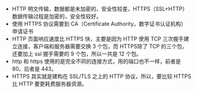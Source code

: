 - HTTP 明文传输，数据都是未加密的，安全性较差，HTTPS（SSL+HTTP） 数据传输过程是加密的，安全性较好。
- 使用 HTTPS 协议需要到 CA（Certificate Authority，数字证书认证机构） 申请证书
- HTTP 页面响应速度比 HTTPS 快，主要是因为 HTTP 使用 TCP 三次握手建立连接，客户端和服务器需要交换 3 个包，而 HTTPS除了 TCP 的三个包，还要加上 ssl 握手需要的 9 个包，所以一共是 12 个包。
- http 和 https 使用的是完全不同的连接方式，用的端口也不一样，前者是 80，后者是 443。
- HTTPS 其实就是建构在 SSL/TLS 之上的 HTTP 协议，所以，要比较 HTTPS 比 HTTP 要更耗费服务器资源。